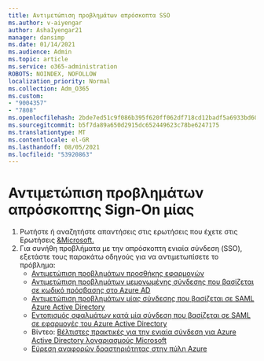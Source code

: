 ```yaml
---
title: Αντιμετώπιση προβλημάτων απρόσκοπτα SSO
ms.author: v-aiyengar
author: AshaIyengar21
manager: dansimp
ms.date: 01/14/2021
ms.audience: Admin
ms.topic: article
ms.service: o365-administration
ROBOTS: NOINDEX, NOFOLLOW
localization_priority: Normal
ms.collection: Adm_O365
ms.custom:
- "9004357"
- "7808"
ms.openlocfilehash: 2bde7ed51c9f086b395f620ff062df718cd12badf5a6933bd60ca0f81d6501eb
ms.sourcegitcommit: b5f7da89a650d2915dc652449623c78be6247175
ms.translationtype: MT
ms.contentlocale: el-GR
ms.lasthandoff: 08/05/2021
ms.locfileid: "53920863"
---
```

# <a name="troubleshooting-seamless-single-sign-on-issues"></a>Αντιμετώπιση προβλημάτων απρόσκοπτης Sign-On μίας

1. Ρωτήστε ή αναζητήστε απαντήσεις στις ερωτήσεις που έχετε στις Ερωτήσεις [&Microsoft.](https://docs.microsoft.com/azure/active-directory/reports-monitoring/howto-find-activity-reports#troubleshoot-issues-with-activity-reports)
1. Για συνήθη προβλήματα με την απρόσκοπτη ενιαία σύνδεση (SSO), εξετάστε τους παρακάτω οδηγούς για να αντιμετωπίσετε το πρόβλημα:
    - [Αντιμετώπιση προβλημάτων προσθήκης εφαρμογών](https://docs.microsoft.com/azure/active-directory/manage-apps/troubleshoot-adding-apps) 
    - [Αντιμετώπιση προβλημάτων μεμονωμένης σύνδεσης που βασίζεται σε κωδικό πρόσβασης στο Azure AD](https://docs.microsoft.com/azure/active-directory/manage-apps/troubleshoot-password-based-sso) 
    - [Αντιμετώπιση προβλημάτων μίας σύνδεσης που βασίζεται σε SAML Azure Active Directory](https://docs.microsoft.com/azure/active-directory/manage-apps/troubleshoot-saml-based-sso) 
    - [Εντοπισμός σφαλμάτων κατά μία σύνδεση που βασίζεται σε SAML σε εφαρμογές του Azure Active Directory](https://docs.microsoft.com/azure/active-directory/manage-apps/debug-saml-sso-issues) 
    - Βίντεο: [Βέλτιστες πρακτικές για την ενιαία σύνδεση για Azure Active Directory λογαριασμούς Microsoft](https://azure.microsoft.com/resources/videos/ignite-2018-single-sign-on-best-practices-for-azure-active-directory-and-microsoft-accounts/) 
    - [Εύρεση αναφορών δραστηριότητας στην πύλη Azure](https://docs.microsoft.com/azure/active-directory/reports-monitoring/howto-find-activity-reports#troubleshoot-issues-with-activity-reports)